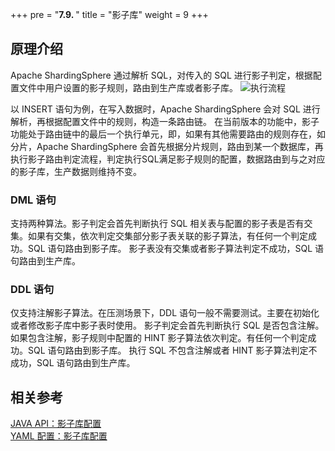 +++
pre = "<b>7.9. </b>"
title = "影子库"
weight = 9
+++

## 原理介绍

Apache ShardingSphere 通过解析 SQL，对传入的 SQL 进行影子判定，根据配置文件中用户设置的影子规则，路由到生产库或者影子库。
![执行流程](https://shardingsphere.apache.org/document/current/img/shadow/execute.png)

以 INSERT 语句为例，在写入数据时，Apache ShardingSphere 会对 SQL 进行解析，再根据配置文件中的规则，构造一条路由链。 在当前版本的功能中，影子功能处于路由链中的最后一个执行单元，即，如果有其他需要路由的规则存在，如分片，Apache ShardingSphere 会首先根据分片规则，路由到某一个数据库，再执行影子路由判定流程，判定执行SQL满足影子规则的配置，数据路由到与之对应的影子库，生产数据则维持不变。

### DML 语句

支持两种算法。影子判定会首先判断执行 SQL 相关表与配置的影子表是否有交集。如果有交集，依次判定交集部分影子表关联的影子算法，有任何一个判定成功。SQL 语句路由到影子库。
影子表没有交集或者影子算法判定不成功，SQL 语句路由到生产库。

### DDL 语句

仅支持注解影子算法。在压测场景下，DDL 语句一般不需要测试。主要在初始化或者修改影子库中影子表时使用。
影子判定会首先判断执行 SQL 是否包含注解。如果包含注解，影子规则中配置的 HINT 影子算法依次判定。有任何一个判定成功。SQL 语句路由到影子库。
执行 SQL 不包含注解或者 HINT 影子算法判定不成功，SQL 语句路由到生产库。

## 相关参考

[JAVA API：影子库配置](/cn/user-manual/shardingsphere-jdbc/java-api/rules/shadow/)  
[YAML 配置：影子库配置](/cn/user-manual/shardingsphere-jdbc/yaml-config/rules/shadow/)  
